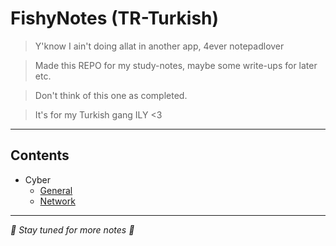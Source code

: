 # FishyNotes (TR-Turkish)


> Y'know I ain't doing allat in another app, 4ever notepadlover

> Made this REPO for my study-notes, maybe some write-ups for later etc.

> Don't think of this one as completed.

> It's for my Turkish gang ILY <3

---

## Contents
- Cyber
  - [General](./Cyber/General)
  - [Network](./Cyber/Network)

---
*🪼 Stay tuned for more notes 🪼*
